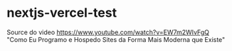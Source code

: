 # nextjs-vercel-test
Source do video https://www.youtube.com/watch?v=EW7m2WIvFgQ "Como Eu Programo e Hospedo Sites da Forma Mais Moderna que Existe"
